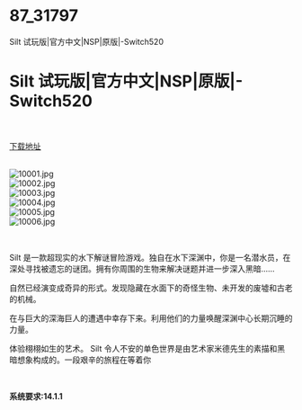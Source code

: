 # 87_31797
Silt 试玩版|官方中文|NSP|原版|-Switch520
# Silt 试玩版|官方中文|NSP|原版|-Switch520
 <br/></br>
[下载地址](https://www.switch520.cc/article/31797 "下载地址")
<br/></br>

<p><img title="10001.jpg" src="https://www.switch520.cc/muke_img/2022_05_26_0fb52603210f8.jpg" alt="10001.jpg"><br>
<img title="10002.jpg" src="https://www.switch520.cc/muke_img/2022_05_26_daec36a9d18e3.jpg" alt="10002.jpg"><br>
<img title="10003.jpg" src="https://www.switch520.cc/muke_img/2022_05_26_be2b581b33e2c.jpg" alt="10003.jpg"><br>
<img title="10004.jpg" src="https://www.switch520.cc/muke_img/2022_05_26_3e6dfea1e726c.jpg" alt="10004.jpg"><br>
<img title="10005.jpg" src="https://www.switch520.cc/muke_img/2022_05_26_dc084cd5bd6dd.jpg" alt="10005.jpg"><br>
<img title="10006.jpg" src="https://www.switch520.cc/muke_img/2022_05_26_922718631aa75.jpg" alt="10006.jpg"></p>
<p>&nbsp;</p>
<p>Silt 是一款超现实的水下解谜冒险游戏。独自在水下深渊中，你是一名潜水员，在深处寻找被遗忘的谜团。拥有你周围的生物来解决谜题并进一步深入黑暗……</p>
<p>自然已经演变成奇异的形式。发现隐藏在水面下的奇怪生物、未开发的废墟和古老的机械。</p>
<p>在与巨大的深海巨人的遭遇中幸存下来。利用他们的力量唤醒深渊中心长期沉睡的力量。</p>
<p>体验栩栩如生的艺术。 Silt 令人不安的单色世界是由艺术家米德先生的素描和黑暗想象构成的。一段艰辛的旅程在等着你</p>
<p>&nbsp;</p>
<p><strong>系统要求:14.1.1</strong></p>




